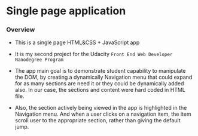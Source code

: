 # Single page application

### Overview
* This is a single page HTML&CSS + JavaScript app

* It is my second project for the Udacity ```Front End Web Developer Nanodegree Program```

* The app main goal is to demonstrate student capability to manipulate the DOM, by creating a dynamically Navigation menu that could expand for as many sections are need it or they could be dynamically added also.
  In our case, the sections and content were hard coded in HTML file.
* Also, the section actively being viewed in the app is highlighted in the Navigation menu. And when a user clicks on a navigation item, the item scroll user to the appropriate section, rather than giving the default jump.
